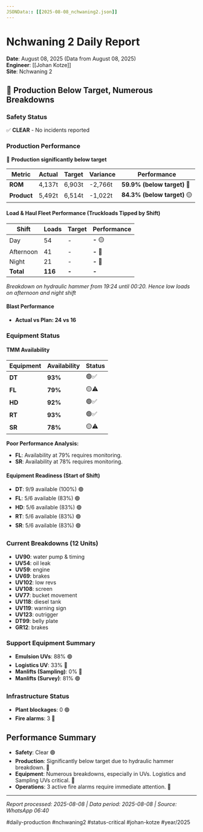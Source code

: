 ```yaml
---
JSONData:: [[2025-08-08_nchwaning2.json]]
---
```


# Nchwaning 2 Daily Report
**Date**: August 08, 2025 (Data from August 08, 2025)  
**Engineer**: [[Johan Kotze]]  
**Site**: Nchwaning 2  

## 🔴 Production Below Target, Numerous Breakdowns

### Safety Status
✅ **CLEAR** - No incidents reported

### Production Performance
🔴 **Production significantly below target**

| Metric | Actual | Target | Variance | Performance |
|--------|--------|--------|----------|-------------|
| **ROM** | 4,137t | 6,903t | -2,766t | **59.9% (below target)** 🔴 |
| **Product** | 5,492t | 6,514t | -1,022t | **84.3% (below target)** 🟡 |

#### Load & Haul Fleet Performance (Truckloads Tipped by Shift)
| Shift | Loads | Target | Performance |
|-------|-------|--------|-------------|
| Day | 54 | - | **-** 🟡 |
| Afternoon | 41 | - | **-** 🔴 |
| Night | 21 | - | **-** 🔴 |
| **Total** | **116** | **-** | **-** |
*Breakdown on hydraulic hammer from 19:24 until 00:20. Hence low loads on afternoon and night shift*

#### Blast Performance
- **Actual vs Plan: 24 vs 16**

### Equipment Status

#### TMM Availability
| Equipment | Availability | Status |
|-----------|-------------|---------|
| **DT** | **93%** | 🟢✅ |
| **FL** | **79%** | 🟡⚠️ |
| **HD** | **92%** | 🟢✅ |
| **RT** | **93%** | 🟢✅ |
| **SR** | **78%** | 🟡⚠️ |

**Poor Performance Analysis:**
- **FL**: Availability at 79% requires monitoring.
- **SR**: Availability at 78% requires monitoring.

#### Equipment Readiness (Start of Shift)
- **DT**: 9/9 available (100%) 🟢
- **FL**: 5/6 available (83%) 🟢
- **HD**: 5/6 available (83%) 🟢
- **RT**: 5/6 available (83%) 🟢
- **SR**: 5/6 available (83%) 🟢

### Current Breakdowns (12 Units)

- **UV90**: water pump & timing
- **UV54**: oil leak
- **UV59**: engine
- **UV69**: brakes
- **UV102**: low revs
- **UV108**: screen
- **UV77**: bucket movement
- **UV118**: diesel tank
- **UV119**: warning sign
- **UV123**: outrigger
- **DT99**: belly plate
- **GR12**: brakes

### Support Equipment Summary
- **Emulsion UVs**: 88% 🟢
- **Logistics UV**: 33% 🔴
- **Manlifts (Sampling)**: 0% 🔴
- **Manlifts (Survey)**: 81% 🟢

### Infrastructure Status
- **Plant blockages**: 0 🟢
- **Fire alarms**: 3 🔴

## Performance Summary
- **Safety**: Clear 🟢
- **Production**: Significantly below target due to hydraulic hammer breakdown. 🔴
- **Equipment**: Numerous breakdowns, especially in UVs. Logistics and Sampling UVs critical. 🔴
- **Operations**: 3 active fire alarms require immediate attention. 🔴

---
*Report processed: 2025-08-08 | Data period: 2025-08-08 | Source: WhatsApp 06:40*

#daily-production #nchwaning2 #status-critical #johan-kotze #year/2025